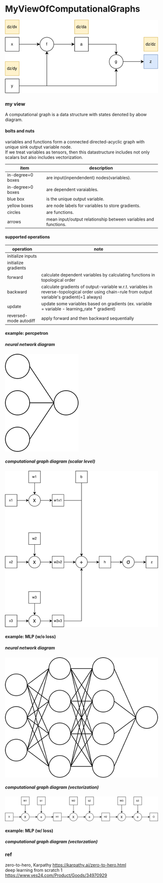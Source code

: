 # MyViewOfComputationalGraphs

![diagram-of-a-computatoinal-graph](https://github.com/lsc4719/MyViewOfComputationalGraphs/blob/main/view-of-data-structure-computational-graph.drawio.svg)

### my view

A computational graph is a data structure with states denoted by abow diagram.  

#### bolts and nuts
variables and functions form a connected directed-acyclic graph with unique sink output variable node.  
If we treat variables as tensors, then this datastructure includes not only scalars but also includes vectorization.  

| item | description |
| - | - |
| in-degree=0 boxes | are input(inpendendent) nodes(variables). |
| in-degree>0 boxes | are dependent varaiables. |
| blue box | is the unique output variable. |
| yellow boxes | are node labels for variables to store gradients. |
| circles | are functions. |
| arrows | mean input/output relationship between variables and functions. |

#### supported operations
| operation | note |
| - | - |
| initialize inputs | |
| initialize gradients | |
| forward | calculate dependent variables by calculating functions in topological order |
| backward | calculate gradients of output-variable w.r.t. variables in reverse-topological order using chain-rule from output variable's gradient(=1 always)|
| update | update some variables based on gradients (ex. variable = variable - learning_rate * gradient) |
| reversed-mode autodiff | apply forward and then backward sequentially |

#### example: percpetron

##### neural network diagram
![neural network diagram of perceptron](https://github.com/lsc4719/MyViewOfComputationalGraphs/blob/main/neural-network-perceptron.drawio.svg)

##### computational graph diagram (scalar level)
![computational graph diagram of perceptron](https://github.com/lsc4719/MyViewOfComputationalGraphs/blob/33c5fbc0aa38a64b4c4a3808615b31f4521024cc/perceptron.drawio.svg)

#### example: MLP (w/o loss)

##### neural network diagram
![neural network diagram of mlp](https://github.com/lsc4719/MyViewOfComputationalGraphs/blob/main/neural-network-mlp.drawio.svg)

##### computational graph diagram (vectorization)
![computational graph diagram of mlp](https://github.com/lsc4719/MyViewOfComputationalGraphs/blob/main/mlp-vectorization.drawio.svg)

#### example: MLP (w/ loss)

##### computational graph diagram (vectorzation)


### ref

zero-to-hero, Karpathy https://karpathy.ai/zero-to-hero.html  
deep learning from scratch 1 https://www.yes24.com/Product/Goods/34970929
